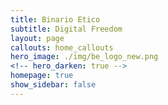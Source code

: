 ```yaml
---
title: Binario Etico
subtitle: Digital Freedom
layout: page
callouts: home_callouts
hero_image: ./img/be_logo_new.png
<!-- hero_darken: true -->
homepage: true
show_sidebar: false
---
```

